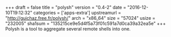 +++
draft = false
title = "polysh"
version = "0.4-2"
date = "2016-12-10T19:12:32"
categories = ['apps-extra']
upstreamurl = "http://guichaz.free.fr/polysh/"
arch = "x86_64"
size = "57024"
usize = "232005"
sha1sum = "135215ce9e5d4f5a73f01c591a7d0ca39a32ea5e"
+++
Polysh is a tool to aggregate several remote shells into one.